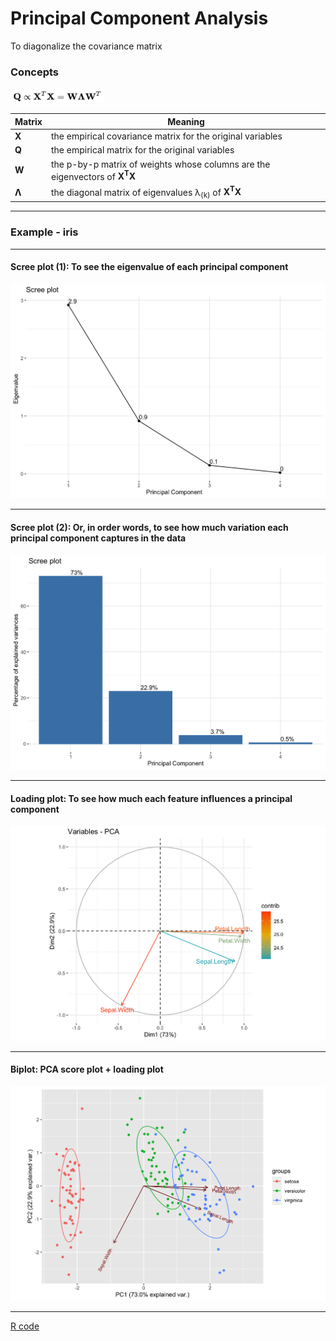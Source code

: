 # Principal Component Analysis
To diagonalize the covariance matrix

### Concepts

<img src="./images/PCA_concepts_covariance.png" width="150px">

Matrix | Meaning
--- | ---
<b>X</b> | the empirical covariance matrix for the original variables
<b>Q</b> | the empirical matrix for the original variables
<b>W</b> | the p-by-p matrix of weights whose columns are the eigenvectors of <b>X<sup>T</sup>X</b>
<b>Λ</b> | the diagonal matrix of eigenvalues λ<sub>(k)</sub> of <b>X<sup>T</sup>X</b>

<hr>

### Example - iris

<hr>

#### Scree plot (1): To see the eigenvalue of each principal component
<img src="./images/PCA_iris_scree_plot_eigenvalue.png" width="600px">

<hr>

#### Scree plot (2): Or, in order words, to see how much variation each principal component captures in the data
<img src="./images/PCA_iris_scree_plot_percentage.png" width="600px">

<hr>

#### Loading plot: To see how much each feature influences a principal component
<img src="./images/PCA_iris_loading_plot.png" width="600px">

<hr>

#### Biplot: PCA score plot + loading plot
<img src="./images/PCA_iris_biplot.png" width="700px">

<hr>

<a href="./PCA.R">R code</a>
